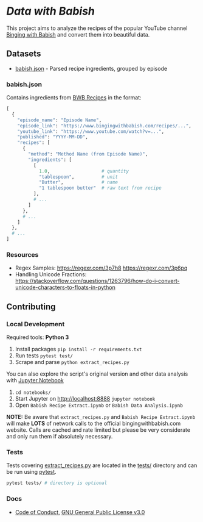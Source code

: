 # _Data with Babish_

This project aims to analyze the recipes of the popular YouTube channel [Binging with Babish](http://bingingwithbabish.com) and convert them into beautiful data.

## Datasets

 * [babish.json](#babishjson) - Parsed recipe ingredients, grouped by episode

### babish.json

  Contains ingredients from [BWB Recipes](http://bingingwithbabish.com/recipes) in the format:

  ```python
  [
    {
      "episode_name": "Episode Name",
      "episode_link": "https://www.bingingwithbabish.com/recipes/...",
      "youtube_link": "https://www.youtube.com/watch?v=...",
      "published": "YYYY-MM-DD",
      "recipes": [
        {
          "method": "Method Name (from Episode Name)",
          "ingredients": [
            [
              1.0,                   # quantity
              "tablespoon",          # unit
              "Butter",              # name
              "1 tablespoon butter"  # raw text from recipe
            ],
            # ...
          ]
        },
        # ...
      ]
    },
    # ...
  ]
  ```

### Resources

* Regex Samples: https://regexr.com/3p7h8 https://regexr.com/3p6pq
* Handling Unicode Fractions: https://stackoverflow.com/questions/1263796/how-do-i-convert-unicode-characters-to-floats-in-python

## Contributing

### Local Development
Required tools: **Python 3**

1. Install packages `pip install -r requirements.txt`
2. Run tests `pytest test/`
3. Scrape and parse `python extract_recipes.py`

You can also explore the script's original version and other data analysis with [Jupyter Notebook](http://ipython.org/notebook.html)
1. `cd notebooks/`
2. Start Jupyter on [http://localhost:8888](http://localhost:8888) `jupyter notebook`
3. Open `Babish Recipe Extract.ipynb` or `Babish Data Analysis.ipynb`

**NOTE:** Be aware that `extract_recipes.py` and `Babish Recipe Extract.ipynb` will make **LOTS** of network calls to the official bingingwithbabish.com website. Calls are cached and rate limited but please be very considerate and only run them if absolutely necessary.

### Tests
Tests covering [extract_recipes.py](./extract_recipes.py) are located in the [tests/](tests/) directory and can be run using [pytest](https://docs.pytest.org/en/latest/).

```bash
pytest tests/ # directory is optional
```

### Docs
* [Code of Conduct](./CODE_OF_CONDUCT.md), [GNU General Public License v3.0](./LICENSE)
